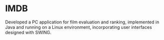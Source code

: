 # IMDB

Developed a PC application for film evaluation and ranking, implemented in Java and running on a Linux environment, incorporating user interfaces designed with SWING.
